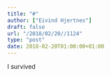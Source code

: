 ```yaml
---
title: "#"
author: ["Eivind Hjertnes"]
draft: false
url: "/2018/02/20//1124"
type: "post"
date: 2018-02-20T01:00:00+01:00
---
```


I survived

